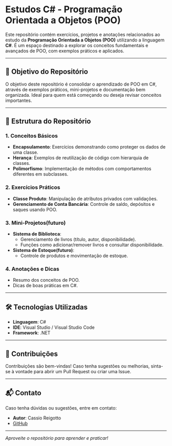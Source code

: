 # Estudos C# - Programação Orientada a Objetos (POO)

Este repositório contém exercícios, projetos e anotações relacionados ao estudo da **Programação Orientada a Objetos (POO)** utilizando a linguagem **C#**. É um espaço destinado a explorar os conceitos fundamentais e avançados de POO, com exemplos práticos e aplicados.

---

## 🚀 **Objetivo do Repositório**
O objetivo deste repositório é consolidar o aprendizado de POO em C#, através de exemplos práticos, mini-projetos e documentação bem organizada. Ideal para quem está começando ou deseja revisar conceitos importantes.

---

## 📂 **Estrutura do Repositório**

### **1. Conceitos Básicos**
- **Encapsulamento**: Exercícios demonstrando como proteger os dados de uma classe.
- **Herança**: Exemplos de reutilização de código com hierarquia de classes.
- **Polimorfismo**: Implementação de métodos com comportamentos diferentes em subclasses.

### **2. Exercícios Práticos**
- **Classe Produto**: Manipulação de atributos privados com validações.
- **Gerenciamento de Conta Bancária**: Controle de saldo, depósitos e saques usando POO.

### **3. Mini-Projetos(futuro)**
- **Sistema de Biblioteca**:
  - Gerenciamento de livros (título, autor, disponibilidade).
  - Funções como adicionar/remover livros e consultar disponibilidade.
- **Sistema de Estoque(futuro)**:
  - Controle de produtos e movimentação de estoque.

### **4. Anotações e Dicas**
- Resumo dos conceitos de POO.
- Dicas de boas práticas em C#.

---

## 🛠️ **Tecnologias Utilizadas**
- **Linguagem**: C#
- **IDE**: Visual Studio / Visual Studio Code
- **Framework**: .NET

---

## 🤝 **Contribuições**
Contribuições são bem-vindas! Caso tenha sugestões ou melhorias, sinta-se à vontade para abrir um Pull Request ou criar uma Issue.

---



## 📬 **Contato**
Caso tenha dúvidas ou sugestões, entre em contato:
- **Autor**: Cassio Reigotto
- [GitHub](https://github.com/CassioReigotto)

---

_Aproveite o repositório para aprender e praticar!_
